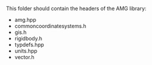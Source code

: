 This folder should contain the headers of the AMG library:

* amg.hpp
* commoncoordinatesystems.h
* gis.h
* rigidbody.h
* typdefs.hpp
* units.hpp
* vector.h 
